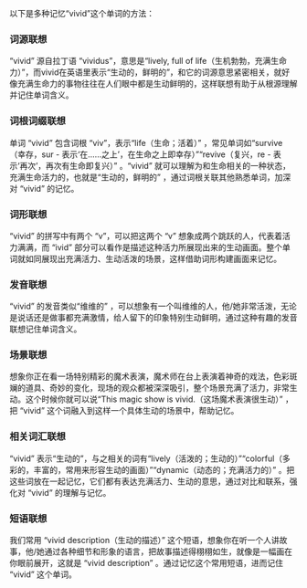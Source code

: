 以下是多种记忆“vivid”这个单词的方法：

### 词源联想
“vivid” 源自拉丁语 “vividus”，意思是“lively, full of life（生机勃勃，充满生命力）”，而vivid在英语里表示“生动的，鲜明的”，和它的词源意思紧密相关，就好像充满生命力的事物往往在人们眼中都是生动鲜明的，这样联想有助于从根源理解并记住单词含义。

### 词根词缀联想
单词 “vivid” 包含词根 “viv”，表示“life（生命；活着）” ，常见单词如“survive（幸存，sur - 表示‘在……之上’，在生命之上即幸存）”“revive（复兴，re - 表示‘再次’，再次有生命即复兴）” 。“vivid” 就可以理解为和生命相关的一种状态，充满生命活力的，也就是“生动的，鲜明的” ，通过词根关联其他熟悉单词，加深对 “vivid” 的记忆。

### 词形联想
“vivid” 的拼写中有两个 “v”，可以把这两个 “v” 想象成两个跳跃的人，代表着活力满满，而 “ivid” 部分可以看作是描述这种活力所展现出来的生动画面。整个单词就如同展现出充满活力、生动活泼的场景，这样借助词形构建画面来记忆。

### 发音联想
“vivid” 的发音类似“维维的” ，可以想象有一个叫维维的人，他/她非常活泼，无论是说话还是做事都充满激情，给人留下的印象特别生动鲜明，通过这种有趣的发音联想记住单词含义。

### 场景联想
想象你正在看一场特别精彩的魔术表演，魔术师在台上表演着神奇的戏法，色彩斑斓的道具、奇妙的变化，现场的观众都被深深吸引，整个场景充满了活力，非常生动。这个时候你就可以说“This magic show is vivid.（这场魔术表演很生动）” ，把 “vivid” 这个词融入到这样一个具体生动的场景中，帮助记忆。

### 相关词汇联想
“vivid” 表示“生动的”，与之相关的词有“lively（活泼的；生动的）”“colorful（多彩的，丰富的，常用来形容生动的画面）”“dynamic（动态的；充满活力的）” 。把这些词放在一起记忆，它们都有表达充满活力、生动的意思，通过对比和联系，强化对 “vivid” 的理解与记忆。

### 短语联想
我们常用 “vivid description（生动的描述）” 这个短语，想象你在听一个人讲故事，他/她通过各种细节和形象的语言，把故事描述得栩栩如生，就像是一幅画在你眼前展开，这就是 “vivid description” 。通过记忆这个常用短语，进而记住 “vivid” 这个单词。 